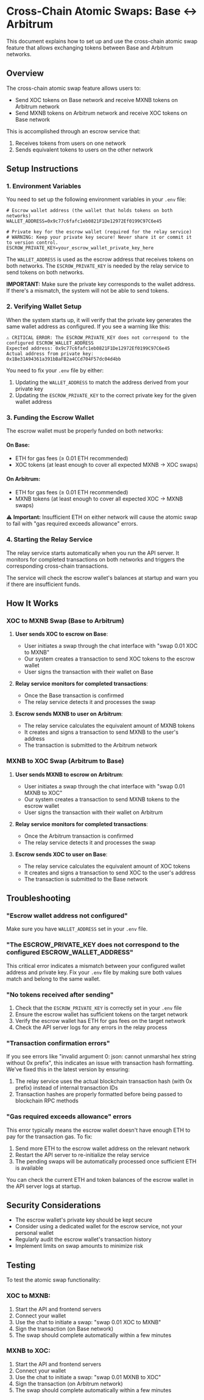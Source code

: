 # Cross-Chain Atomic Swaps: Base ↔ Arbitrum

This document explains how to set up and use the cross-chain atomic swap feature that allows exchanging tokens between Base and Arbitrum networks.

## Overview

The cross-chain atomic swap feature allows users to:
- Send XOC tokens on Base network and receive MXNB tokens on Arbitrum network
- Send MXNB tokens on Arbitrum network and receive XOC tokens on Base network

This is accomplished through an escrow service that:
1. Receives tokens from users on one network
2. Sends equivalent tokens to users on the other network

## Setup Instructions

### 1. Environment Variables

You need to set up the following environment variables in your `.env` file:

```
# Escrow wallet address (the wallet that holds tokens on both networks)
WALLET_ADDRESS=0x9c77c6fafc1eb0821F1De12972Ef0199C97C6e45

# Private key for the escrow wallet (required for the relay service)
# WARNING: Keep your private key secure! Never share it or commit it to version control.
ESCROW_PRIVATE_KEY=your_escrow_wallet_private_key_here
```

The `WALLET_ADDRESS` is used as the escrow address that receives tokens on both networks.
The `ESCROW_PRIVATE_KEY` is needed by the relay service to send tokens on both networks.

**IMPORTANT:** Make sure the private key corresponds to the wallet address. If there's a mismatch, the system will not be able to send tokens.

### 2. Verifying Wallet Setup

When the system starts up, it will verify that the private key generates the same wallet address as configured. If you see a warning like this:

```
⚠️ CRITICAL ERROR: The ESCROW_PRIVATE_KEY does not correspond to the configured ESCROW_WALLET_ADDRESS
Expected address: 0x9c77c6fafc1eb0821F1De12972Ef0199C97C6e45
Actual address from private key: 0x1Be31A94361a391bBaFB2a4CCd704F57dc04d4bb
```

You need to fix your `.env` file by either:
1. Updating the `WALLET_ADDRESS` to match the address derived from your private key
2. Updating the `ESCROW_PRIVATE_KEY` to the correct private key for the given wallet address

### 3. Funding the Escrow Wallet

The escrow wallet must be properly funded on both networks:

#### On Base:
- ETH for gas fees (≥ 0.01 ETH recommended)
- XOC tokens (at least enough to cover all expected MXNB → XOC swaps)

#### On Arbitrum:
- ETH for gas fees (≥ 0.01 ETH recommended)
- MXNB tokens (at least enough to cover all expected XOC → MXNB swaps)

⚠️ **Important:** Insufficient ETH on either network will cause the atomic swap to fail with "gas required exceeds allowance" errors.

### 4. Starting the Relay Service

The relay service starts automatically when you run the API server. It monitors for completed transactions on both networks and triggers the corresponding cross-chain transactions.

The service will check the escrow wallet's balances at startup and warn you if there are insufficient funds.

## How It Works

### XOC to MXNB Swap (Base to Arbitrum)

1. **User sends XOC to escrow on Base**:
   - User initiates a swap through the chat interface with "swap 0.01 XOC to MXNB"
   - Our system creates a transaction to send XOC tokens to the escrow wallet
   - User signs the transaction with their wallet on Base

2. **Relay service monitors for completed transactions**:
   - Once the Base transaction is confirmed
   - The relay service detects it and processes the swap

3. **Escrow sends MXNB to user on Arbitrum**:
   - The relay service calculates the equivalent amount of MXNB tokens
   - It creates and signs a transaction to send MXNB to the user's address
   - The transaction is submitted to the Arbitrum network

### MXNB to XOC Swap (Arbitrum to Base)

1. **User sends MXNB to escrow on Arbitrum**:
   - User initiates a swap through the chat interface with "swap 0.01 MXNB to XOC"
   - Our system creates a transaction to send MXNB tokens to the escrow wallet
   - User signs the transaction with their wallet on Arbitrum

2. **Relay service monitors for completed transactions**:
   - Once the Arbitrum transaction is confirmed
   - The relay service detects it and processes the swap

3. **Escrow sends XOC to user on Base**:
   - The relay service calculates the equivalent amount of XOC tokens
   - It creates and signs a transaction to send XOC to the user's address
   - The transaction is submitted to the Base network

## Troubleshooting

### "Escrow wallet address not configured"

Make sure you have `WALLET_ADDRESS` set in your `.env` file.

### "The ESCROW_PRIVATE_KEY does not correspond to the configured ESCROW_WALLET_ADDRESS"

This critical error indicates a mismatch between your configured wallet address and private key. Fix your `.env` file by making sure both values match and belong to the same wallet.

### "No tokens received after sending"

1. Check that the `ESCROW_PRIVATE_KEY` is correctly set in your `.env` file
2. Ensure the escrow wallet has sufficient tokens on the target network
3. Verify the escrow wallet has ETH for gas fees on the target network
4. Check the API server logs for any errors in the relay process

### "Transaction confirmation errors"

If you see errors like "invalid argument 0: json: cannot unmarshal hex string without 0x prefix", this indicates an issue with transaction hash formatting. We've fixed this in the latest version by ensuring:

1. The relay service uses the actual blockchain transaction hash (with 0x prefix) instead of internal transaction IDs
2. Transaction hashes are properly formatted before being passed to blockchain RPC methods

### "Gas required exceeds allowance" errors

This error typically means the escrow wallet doesn't have enough ETH to pay for the transaction gas. To fix:

1. Send more ETH to the escrow wallet address on the relevant network
2. Restart the API server to re-initialize the relay service
3. The pending swaps will be automatically processed once sufficient ETH is available

You can check the current ETH and token balances of the escrow wallet in the API server logs at startup.

## Security Considerations

- The escrow wallet's private key should be kept secure
- Consider using a dedicated wallet for the escrow service, not your personal wallet
- Regularly audit the escrow wallet's transaction history
- Implement limits on swap amounts to minimize risk

## Testing

To test the atomic swap functionality:

### XOC to MXNB:
1. Start the API and frontend servers
2. Connect your wallet
3. Use the chat to initiate a swap: "swap 0.01 XOC to MXNB"
4. Sign the transaction (on Base network)
5. The swap should complete automatically within a few minutes

### MXNB to XOC:
1. Start the API and frontend servers
2. Connect your wallet
3. Use the chat to initiate a swap: "swap 0.01 MXNB to XOC"
4. Sign the transaction (on Arbitrum network)
5. The swap should complete automatically within a few minutes 